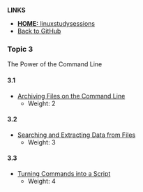 <!-- _includes/3nav.md -->
**LINKS**
- [**HOME:** linuxstudysessions](https://bullintheserver.github.io/linuxstudysessions)  
- [Back to GitHub](https://github.com/bullintheserver/linuxstudysessions)  

### Topic 3  
The Power of the Command Line

#### 3.1  
- [Archiving Files on the Command Line](https://bullintheserver.github.io/linuxstudysessions/topic3/3_1.html)  
    - Weight: 2

#### 3.2  
- [Searching and Extracting Data from Files](https://bullintheserver.github.io/linuxstudysessions/topic3/3_2.html)  
    - Weight: 3

#### 3.3  
- [Turning Commands into a Script](https://bullintheserver.github.io/linuxstudysessions/topic3/3_3.html)  
    - Weight: 4